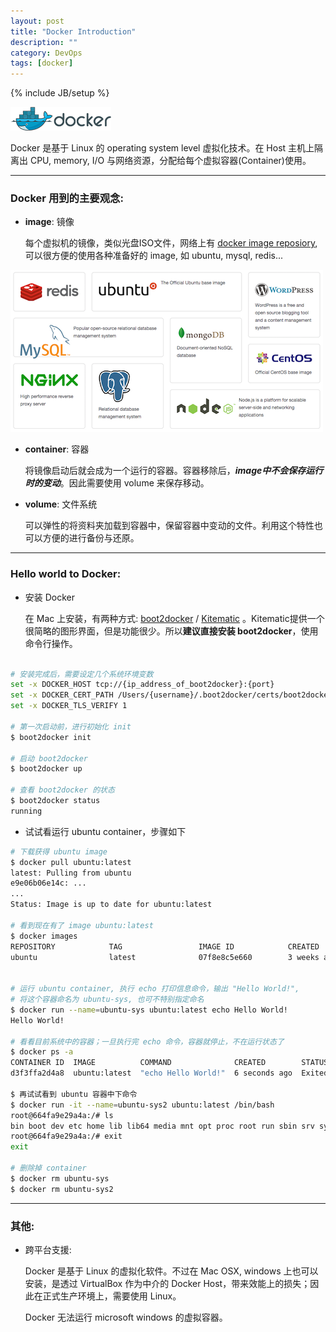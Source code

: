```yaml
---
layout: post
title: "Docker Introduction"
description: ""
category: DevOps
tags: [docker]
---
```

{% include JB/setup %}

![alt text][icon-docker]

Docker 是基于 Linux 的 operating system level 虚拟化技术。在 Host 主机上隔离出 CPU, memory, I/O 与网络资源，分配给每个虚拟容器(Container)使用。

---

### Docker 用到的主要观念:


- **image**: 镜像

   每个虚拟机的镜像，类似光盘ISO文件，网络上有 [docker image reposiory](https://registry.hub.docker.com/), 可以很方便的使用各种准备好的 image, 如 ubuntu, mysql, redis...

![alt text][img-docker-repo]

- **container**: 容器 

   将镜像启动后就会成为一个运行的容器。容器移除后，***image中不会保存运行时的变动***。因此需要使用 volume 来保存移动。

- **volume**: 文件系统

   可以弹性的将资料夹加载到容器中，保留容器中变动的文件。利用这个特性也可以方便的进行备份与还原。

---

### Hello world to Docker:

- 安装 Docker
    
    在 Mac 上安装，有两种方式: [boot2docker](https://github.com/boot2docker/osx-installer/releases/tag/v1.6.2) /  [Kitematic](https://kitematic.com/) 。Kitematic提供一个很简略的图形界面，但是功能很少。所以**建议直接安装 boot2docker**，使用命令行操作。

```bash

# 安装完成后，需要设定几个系统环境变数
set -x DOCKER_HOST tcp://{ip_address_of_boot2docker}:{port}
set -x DOCKER_CERT_PATH /Users/{username}/.boot2docker/certs/boot2docker-vm
set -x DOCKER_TLS_VERIFY 1

# 第一次启动前，进行初始化 init
$ boot2docker init
        
# 启动 boot2docker
$ boot2docker up
        
# 查看 boot2docker 的状态
$ boot2docker status
running
```

- 试试看运行 ubuntu container，步骤如下

```bash
# 下载获得 ubuntu image
$ docker pull ubuntu:latest
latest: Pulling from ubuntu
e9e06b06e14c: ...
...
Status: Image is up to date for ubuntu:latest

# 看到现在有了 image ubuntu:latest
$ docker images
REPOSITORY            TAG                 IMAGE ID            CREATED             VIRTUAL SIZE
ubuntu                latest              07f8e8c5e660        3 weeks ago         188.3 MB


# 运行 ubuntu container, 执行 echo 打印信息命令，输出 "Hello World!",
# 将这个容器命名为 ubuntu-sys, 也可不特别指定命名
$ docker run --name=ubuntu-sys ubuntu:latest echo Hello World!
Hello World!

# 看看目前系统中的容器；一旦执行完 echo 命令，容器就停止，不在运行状态了
$ docker ps -a
CONTAINER ID  IMAGE          COMMAND              CREATED        STATUS                    PORTS  NAMES
d3f3ffa2d4a8  ubuntu:latest  "echo Hello World!"  6 seconds ago  Exited (0) 5 seconds ago         ubuntu-sys

$ 再试试看到 ubuntu 容器中下命令
$ docker run -it --name=ubuntu-sys2 ubuntu:latest /bin/bash
root@664fa9e29a4a:/# ls
bin boot dev etc home lib lib64 media mnt opt proc root run sbin srv sys tmp usr var
root@664fa9e29a4a:/# exit
exit

# 删除掉 container
$ docker rm ubuntu-sys
$ docker rm ubuntu-sys2

```

---

### 其他:

- 跨平台支援: 
	
	Docker 是基于 Linux 的虚拟化软件。不过在 Mac OSX, windows 上也可以安装，是透过 VirtualBox 作为中介的 Docker Host，带来效能上的损失；因此在正式生产环境上，需要使用 Linux。
	
	Docker 无法运行 microsoft windows 的虚拟容器。

[icon-docker]: /assets/img/icon/icon-docker.png "Docker"
[img-docker-repo]: /assets/img/2015-05/2015-05-22_docker_images.png